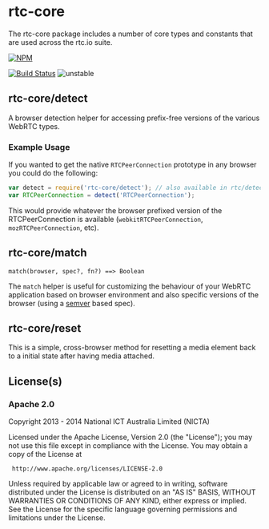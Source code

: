 # rtc-core

The rtc-core package includes a number of core types and constants that
are used across the rtc.io suite.


[![NPM](https://nodei.co/npm/rtc-core.png)](https://nodei.co/npm/rtc-core/)

[![Build Status](https://img.shields.io/travis/rtc-io/rtc-core.svg?branch=master)](https://travis-ci.org/rtc-io/rtc-core)
![unstable](https://img.shields.io/badge/stability-unstable-yellowgreen.svg)

## rtc-core/detect

A browser detection helper for accessing prefix-free versions of the various
WebRTC types.

### Example Usage

If you wanted to get the native `RTCPeerConnection` prototype in any browser
you could do the following:

```js
var detect = require('rtc-core/detect'); // also available in rtc/detect
var RTCPeerConnection = detect('RTCPeerConnection');
```

This would provide whatever the browser prefixed version of the
RTCPeerConnection is available (`webkitRTCPeerConnection`,
`mozRTCPeerConnection`, etc).

## rtc-core/match

```
match(browser, spec?, fn?) ==> Boolean
```

The `match` helper is useful for customizing the behaviour of your WebRTC
application based on browser environment and also specific versions of
the browser (using a [semver](http://semver.org/) based spec).

## rtc-core/reset

This is a simple, cross-browser method for resetting a media element
back to a initial state after having media attached.

## License(s)

### Apache 2.0

Copyright 2013 - 2014 National ICT Australia Limited (NICTA)

   Licensed under the Apache License, Version 2.0 (the "License");
   you may not use this file except in compliance with the License.
   You may obtain a copy of the License at

     http://www.apache.org/licenses/LICENSE-2.0

   Unless required by applicable law or agreed to in writing, software
   distributed under the License is distributed on an "AS IS" BASIS,
   WITHOUT WARRANTIES OR CONDITIONS OF ANY KIND, either express or implied.
   See the License for the specific language governing permissions and
   limitations under the License.
